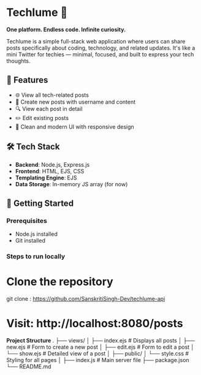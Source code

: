 # Techlume 🚀

**One platform. Endless code. Infinite curiosity.**

Techlume is a simple full-stack web application where users can share posts specifically about coding, technology, and related updates. It's like a mini Twitter for techies — minimal, focused, and built to express your tech thoughts.

## 🔧 Features

- 🌐 View all tech-related posts
- 📝 Create new posts with username and content
- 🔍 View each post in detail
- ✏️ Edit existing posts
- 🎯 Clean and modern UI with responsive design

## 🛠️ Tech Stack

- **Backend**: Node.js, Express.js
- **Frontend**: HTML, EJS, CSS
- **Templating Engine**: EJS
- **Data Storage**: In-memory JS array (for now)

## 🚀 Getting Started

### Prerequisites

- Node.js installed
- Git installed

### Steps to run locally

# Clone the repository
git clone : https://github.com/SanskritiSingh-Dev/techlume-api

 # Visit: http://localhost:8080/posts

**Project Structure**
.
├── views/
│   ├── index.ejs         # Displays all posts
│   ├── new.ejs           # Form to create a new post
│   ├── edit.ejs          # Form to edit a post
│   └── show.ejs          # Detailed view of a post
│
├── public/
│   └── style.css         # Styling for all pages
│
├── index.js              # Main server file
├── package.json
└── README.md

